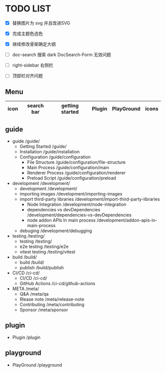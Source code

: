 # TODO LIST

- [x] 替换图片为 svg 并且改进SVG
- [x] 完成主题色选色
- [x] 继续修改骨架确定大纲
- [ ] doc-search 搜索 dark DocSearch-Form 无效问题
- [ ] right-sidebar 右侧栏
- [ ] 顶部栏对齐问题


## Menu

| icon | search bar | getting started | Plugin | PlayGround | icons      |
|------|------------|-----------------|--------|------------|------------|

## guide

- guide                                  /guide/
  - Getting Started                      /guide/
  - Installation                         /guide/installation
  - Configuration                        /guide/configuration
    - File Structure                     /guide/configuration/file-structure
    - Main Process                       /guide/configuration/main
    - Renderer Process                   /guide/configuration/renderer
    - Preload Script                     /guide/configuration/preload
  <!-- - migration from vue-electron          /guide/migration -->
- development                            /development/
  - development                          /development/
  - importing images                     /development/importing-images
  - import third-party libraries         /development/import-third-party-libraries
    - Node Integration                   /development/node-integration
    - dependencies vs devDependencies    /development/dependencies-vs-devDependencies
    - node addon APIs In main process    /development/addon-apis-in-main-process
  - debuging                             /development/debugging
- testing                                /testing/
  - testing                              /testing/
  - e2e testing                          /testing/e2e
  - vitest testing                       /testing/vitest
- build                                  /build/
  - build                                /build/
  - publish                              /build/publish
- CI/CD                                  /ci-cd/
  - CI/CD                                /ci-cd/
  - GitHub Actions                       /ci-cd/github-actions
- META                                   /meta/
  - Q&A                                  /meta/qa
  - Rlease note                          /meta/release-note
  - Contributing                         /meta/contributing
  - Sponsor                              /meta/sponsor

## plugin

- Plugin                                 /plugin

## playground

- PlayGround                             /playground
